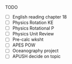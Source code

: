 TODO
- [ ] English reading chapter 18
- [ ] Physics Rotation KE
- [ ] Physics Rotational P
- [ ] Physics Unit Review
- [ ] Pre-calc wksht
- [ ] APES POW
- [ ] Oceanography project
- [ ] APUSH decide on topic
